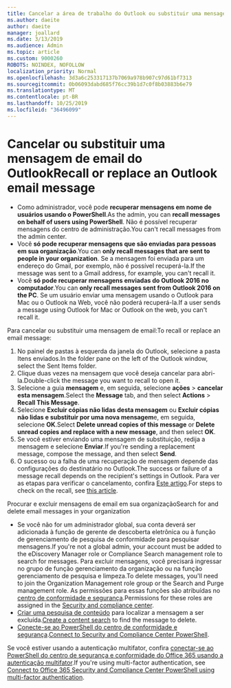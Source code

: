 ```yaml
---
title: Cancelar a área de trabalho do Outlook ou substituir uma mensagem de email
ms.author: daeite
author: daeite
manager: joallard
ms.date: 3/13/2019
ms.audience: Admin
ms.topic: article
ms.custom: 9000260
ROBOTS: NOINDEX, NOFOLLOW
localization_priority: Normal
ms.openlocfilehash: 3d3a6c253317137b7069a978b907c97d61bf7313
ms.sourcegitcommit: 0b06093dabd685f76cc39b1d7c0f8b03883b6e79
ms.translationtype: MT
ms.contentlocale: pt-BR
ms.lasthandoff: 10/25/2019
ms.locfileid: "36496099"
---
```

# <a name="recall-or-replace-an-outlook-email-message"></a><span data-ttu-id="bd5bd-102">Cancelar ou substituir uma mensagem de email do Outlook</span><span class="sxs-lookup"><span data-stu-id="bd5bd-102">Recall or replace an Outlook email message</span></span>

- <span data-ttu-id="bd5bd-103">Como administrador, você pode **recuperar mensagens em nome de usuários usando o PowerShell**.</span><span class="sxs-lookup"><span data-stu-id="bd5bd-103">As the admin, you can **recall messages on behalf of users using PowerShell**.</span></span> <span data-ttu-id="bd5bd-104">Não é possível recuperar mensagens do centro de administração.</span><span class="sxs-lookup"><span data-stu-id="bd5bd-104">You can't recall messages from the admin center.</span></span>
- <span data-ttu-id="bd5bd-105">Você **só pode recuperar mensagens que são enviadas para pessoas em sua organização**.</span><span class="sxs-lookup"><span data-stu-id="bd5bd-105">You can **only recall messages that are sent to people in your organization**.</span></span> <span data-ttu-id="bd5bd-106">Se a mensagem foi enviada para um endereço do Gmail, por exemplo, não é possível recuperá-la.</span><span class="sxs-lookup"><span data-stu-id="bd5bd-106">If the message was sent to a Gmail address, for example, you can't recall it.</span></span>
- <span data-ttu-id="bd5bd-107">Você **só pode recuperar mensagens enviadas do Outlook 2016 no computador**.</span><span class="sxs-lookup"><span data-stu-id="bd5bd-107">You can **only recall messages sent from Outlook 2016 on the PC**.</span></span> <span data-ttu-id="bd5bd-108">Se um usuário enviar uma mensagem usando o Outlook para Mac ou o Outlook na Web, você não poderá recuperá-la.</span><span class="sxs-lookup"><span data-stu-id="bd5bd-108">If a user sends a message using Outlook for Mac or Outlook on the web, you can't recall it.</span></span>

<span data-ttu-id="bd5bd-109">Para cancelar ou substituir uma mensagem de email:</span><span class="sxs-lookup"><span data-stu-id="bd5bd-109">To recall or replace an email message:</span></span>

1. <span data-ttu-id="bd5bd-110">No painel de pastas à esquerda da janela do Outlook, selecione a pasta Itens enviados.</span><span class="sxs-lookup"><span data-stu-id="bd5bd-110">In the folder pane on the left of the Outlook window, select the Sent Items folder.</span></span>
1. <span data-ttu-id="bd5bd-111">Clique duas vezes na mensagem que você deseja cancelar para abri-la.</span><span class="sxs-lookup"><span data-stu-id="bd5bd-111">Double-click the message you want to recall to open it.</span></span>
1. <span data-ttu-id="bd5bd-112">Selecione a guia **mensagem** e, em seguida, selecione **ações** > **cancelar esta mensagem**.</span><span class="sxs-lookup"><span data-stu-id="bd5bd-112">Select the **Message** tab, and then select **Actions** > **Recall This Message**.</span></span>
1. <span data-ttu-id="bd5bd-113">Selecione **Excluir cópias não lidas desta mensagem** ou **Excluir cópias não lidas e substituir por uma nova mensagem**e, em seguida, selecione **OK**.</span><span class="sxs-lookup"><span data-stu-id="bd5bd-113">Select **Delete unread copies of this message** or **Delete unread copies and replace with a new message**, and then select **OK**.</span></span>
1. <span data-ttu-id="bd5bd-114">Se você estiver enviando uma mensagem de substituição, redija a mensagem e selecione **Enviar**.</span><span class="sxs-lookup"><span data-stu-id="bd5bd-114">If you're sending a replacement message, compose the message, and then select **Send**.</span></span>
1. <span data-ttu-id="bd5bd-115">O sucesso ou a falha de uma recuperação de mensagem depende das configurações do destinatário no Outlook.</span><span class="sxs-lookup"><span data-stu-id="bd5bd-115">The success or failure of a message recall depends on the recipient's settings in Outlook.</span></span> <span data-ttu-id="bd5bd-116">Para ver as etapas para verificar o cancelamento, confira [Este artigo](https://support.office.com/article/35027f88-d655-4554-b4f8-6c0729a723a0).</span><span class="sxs-lookup"><span data-stu-id="bd5bd-116">For steps to check on the recall, see [this article](https://support.office.com/article/35027f88-d655-4554-b4f8-6c0729a723a0).</span></span>

<span data-ttu-id="bd5bd-117">Procurar e excluir mensagens de email em sua organização</span><span class="sxs-lookup"><span data-stu-id="bd5bd-117">Search for and delete email messages in your organization</span></span>

- <span data-ttu-id="bd5bd-118">Se você não for um administrador global, sua conta deverá ser adicionada à função de gerente de descoberta eletrônica ou à função de gerenciamento de pesquisa de conformidade para pesquisar mensagens.</span><span class="sxs-lookup"><span data-stu-id="bd5bd-118">If you're not a global admin, your account must be added to the eDiscovery Manager role or Compliance Search management role to search for messages.</span></span> <span data-ttu-id="bd5bd-119">Para excluir mensagens, você precisará ingressar no grupo de função gerenciamento da organização ou na função gerenciamento de pesquisa e limpeza.</span><span class="sxs-lookup"><span data-stu-id="bd5bd-119">To delete messages, you'll need to join the Organization Management role group or the Search and Purge management role.</span></span> <span data-ttu-id="bd5bd-120">As permissões para essas funções são atribuídas no [centro de conformidade e segurança](https://go.microsoft.com/fwlink/?linkid=2083731).</span><span class="sxs-lookup"><span data-stu-id="bd5bd-120">Permissions for these roles are assigned in the [Security and compliance center](https://go.microsoft.com/fwlink/?linkid=2083731).</span></span>
- <span data-ttu-id="bd5bd-121">[Criar uma pesquisa de conteúdo](https://docs.microsoft.com/office365/securitycompliance/content-search) para localizar a mensagem a ser excluída.</span><span class="sxs-lookup"><span data-stu-id="bd5bd-121">[Create a content search](https://docs.microsoft.com/office365/securitycompliance/content-search) to find the message to delete.</span></span>
- <span data-ttu-id="bd5bd-122">[Conecte-se ao PowerShell do centro de conformidade e segurança](https://docs.microsoft.com/powershell/exchange/office-365-scc/connect-to-scc-powershell/connect-to-scc-powershell?view=exchange-ps).</span><span class="sxs-lookup"><span data-stu-id="bd5bd-122">[Connect to Security and Compliance Center PowerShell](https://docs.microsoft.com/powershell/exchange/office-365-scc/connect-to-scc-powershell/connect-to-scc-powershell?view=exchange-ps).</span></span>

<span data-ttu-id="bd5bd-123">Se você estiver usando a autenticação multifator, confira [conectar-se ao PowerShell do centro de segurança e conformidade do Office 365 usando a autenticação multifator](https://docs.microsoft.com/powershell/exchange/office-365-scc/connect-to-scc-powershell/mfa-connect-to-scc-powershell?view=exchange-ps).</span><span class="sxs-lookup"><span data-stu-id="bd5bd-123">If you're using multi-factor authentication, see [Connect to Office 365 Security and Compliance Center PowerShell using multi-factor authentication](https://docs.microsoft.com/powershell/exchange/office-365-scc/connect-to-scc-powershell/mfa-connect-to-scc-powershell?view=exchange-ps).</span></span>